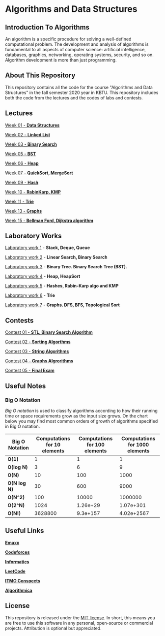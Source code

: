 # Algorithms and Data Structures

## Introduction To Algorithms

An algorithm is a specific procedure for solving a well-defined computational problem. The development and analysis of algorithms is fundamental to all aspects of computer science: artificial intelligence, databases, graphics, networking, operating systems, security, and so on. Algorithm development is more than just programming.

## About This Repository

This repository contains all the code for the course "Algorithms and Data Structures" in the fall semester 2020 year in KBTU. This repository includes both the code from the lectures and the codes of labs and contests.

## Lectures
[Week $01$ - **Data Structures**](https://github.com/diable201/Algorithms_and_Data_Structures/tree/master/week_01)

[Week $02$ - **Linked List**](https://github.com/diable201/Algorithms_and_Data_Structures/tree/master/week_02)

[Week $03$ - **Binary Search**](https://github.com/diable201/Algorithms_and_Data_Structures/tree/master/week_03)

[Week $05$ - **BST**](https://github.com/diable201/Algorithms_and_Data_Structures/tree/master/week_05)

[Week $06$ - **Heap**](https://github.com/diable201/Algorithms_and_Data_Structures/tree/master/week_06)

[Week $07$ - **QuickSort, MergeSort**](https://github.com/diable201/Algorithms_and_Data_Structures/tree/master/week_07)

[Week $09$ - **Hash**](https://github.com/diable201/Algorithms_and_Data_Structures/tree/master/week_09)

[Week $10$ - **RabinKarp, KMP**](https://github.com/diable201/Algorithms_and_Data_Structures/tree/master/week_10)

[Week $11$ - **Trie**](https://github.com/diable201/Algorithms_and_Data_Structures/tree/master/week_11)

[Week $13$ - **Graphs**](https://github.com/diable201/Algorithms_and_Data_Structures/tree/master/week_13)

[Week $15$ - **Bellman Ford, Dijkstra algorithm**](https://github.com/diable201/Algorithms_and_Data_Structures/tree/master/week_15)

## Laboratory Works

[Laboratory work $1$](https://github.com/diable201/Algorithms_and_Data_Structures/tree/master/informatics_1) - **Stack, Deque, Queue**

[Laboratory work $2$](https://github.com/diable201/Algorithms_and_Data_Structures/tree/master/informatics_2) - **Linear Search, Binary Search**

[Laboratory work $3$](https://github.com/diable201/Algorithms_and_Data_Structures/tree/master/informatics_3) - **Binary Tree. Binary Search Tree (BST).**

[Laboratory work $4$](https://github.com/diable201/Algorithms_and_Data_Structures/tree/master/informatics_4) - **Heap, HeapSort**

[Laboratory work $5$](https://github.com/diable201/Algorithms_and_Data_Structures/tree/master/informatics_5) - **Hashes, Rabin-Karp algo and KMP**

[Laboratory work $6$](https://github.com/diable201/Algorithms_and_Data_Structures/tree/master/informatics_6) - **Trie**

[Laboratory work $7$](https://github.com/diable201/Algorithms_and_Data_Structures/tree/master/informatics_7) - **Graphs. DFS, BFS, Topological Sort**

## Contests
[Contest 01 - **STL, Binary Search Algorithm**](https://github.com/diable201/Algorithms_and_Data_Structures/tree/master/week_04(quiz_1))

[Contest 02 - **Sorting Algorthms**](https://github.com/diable201/Algorithms_and_Data_Structures/tree/master/week_08(quiz_2))

[Contest 03 - **String Algorithms**](https://github.com/diable201/Algorithms_and_Data_Structures/tree/master/week_12(quiz_3))

[Contest 04 - **Graphs Algrorithms**](https://github.com/diable201/Algorithms_and_Data_Structures/tree/master/week_14(quiz_4))

[Contest 05 - **Final Exam**](https://github.com/diable201/Algorithms_and_Data_Structures/tree/master/FinalExam)
## Useful Notes

### Big O Notation

*Big O notation* is used to classify algorithms according to how their running time or space requirements grow as the input size grows.
On the chart below you may find most common orders of growth of algorithms specified in Big O notation.

| Big O Notation | Computations for 10 elements | Computations for 100 elements | Computations for 1000 elements |
| -------------- | ---------------------------- | ----------------------------- | ------------------------------ |
| **O(1)**       | 1                            | 1                             | 1                              |
| **O(log N)**   | 3                            | 6                             | 9                              |
| **O(N)**       | 10                           | 100                           | 1000                           |
| **O(N log N)** | 30                           | 600                           | 9000                           |
| **O(N^2)**     | 100                          | 10000                         | 1000000                        |
| **O(2^N)**     | 1024                         | 1.26e+29                      | 1.07e+301                      |
| **O(N!)**      | 3628800                      | 9.3e+157                      | 4.02e+2567                     |

## Useful Links
[**Emaxx**](https://e-maxx.ru/algo/)

[**Codeforces**](https://codeforces.com/)

[**Informatics**](https://informatics.mccme.ru/)

[**LeetCode**](https://leetcode.com/)

[**ITMO Conspects**](http://neerc.ifmo.ru/wiki/)

[**Algorithmica**](https://algorithmica.org/ru/)

## License

This repository is released under the [MIT license](LICENSE.md). In short, this means you are free to use this software in any personal, open-source or commercial projects. Attribution is optional but appreciated.
